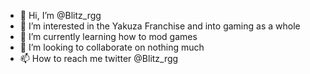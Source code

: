 - 👋 Hi, I’m @Blitz_rgg
- 👀 I’m interested in the Yakuza Franchise and into gaming as a whole
- 🌱 I’m currently learning how to mod games
- 💞️ I’m looking to collaborate on nothing much
- 📫 How to reach me twitter @Blitz_rgg

<!---
JustHugo456/JustHugo456 is a ✨ special ✨ repository because its `README.md` (this file) appears on your GitHub profile.
You can click the Preview link to take a look at your changes.
--->

